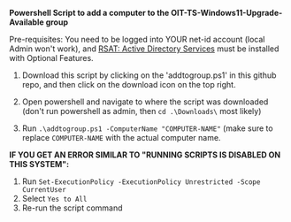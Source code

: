 **Powershell Script to add a computer to the OIT-TS-Windows11-Upgrade-Available group**

Pre-requisites: You need to be logged into YOUR net-id account (local Admin won't work), and [RSAT: Active Directory Services](https://activedirectorypro.com/install-rsat-remote-server-administration-tools-windows-10/) must be installed with Optional Features.

1. Download this script by clicking on the 'addtogroup.ps1' in this github repo, and then click on the download icon on the top right.

2. Open powershell and navigate to where the script was downloaded (don't run powershell as admin, then `cd .\Downloads\` most likely)

3. Run `.\addtogroup.ps1 -ComputerName "COMPUTER-NAME"` (make sure to replace `COMPUTER-NAME` with the actual computer name.

**IF YOU GET AN ERROR SIMILAR TO "RUNNING SCRIPTS IS DISABLED ON THIS SYSTEM":**
1. Run `Set-ExecutionPolicy -ExecutionPolicy Unrestricted -Scope CurrentUser`
2. Select `Yes to All`
3. Re-run the script command
